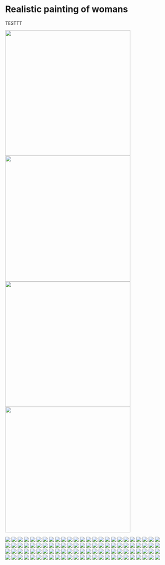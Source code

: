 # Realistic painting of womans

TESTTT 

<img src="../assets/WOMAN_OilPainting1.jpg" width="400"/>
<img src="../assets/WOMAN_OilPainting1.jpg" width="400"/>
<img src="../assets/WOMAN_OilPainting1.jpg" width="400"/>
<img src="../assets/WOMAN_OilPainting1.jpg" width="400"/>


![](.gitbook/assets/WOMAN_OilPainting1.jpg)
![](.gitbook/assets/WOMAN_OilPainting2.jpg)
![](.gitbook/assets/WOMAN_OilPainting3.jpg)
![](.gitbook/assets/WOMAN_OilPainting4.jpg)
![](.gitbook/assets/WOMAN_OilPainting5.jpg)
![](.gitbook/assets/WOMAN_OilPainting6.jpg)
![](.gitbook/assets/WOMAN_OilPainting7.jpg)
![](.gitbook/assets/WOMAN_OilPainting8.jpg)
![](.gitbook/assets/WOMAN_OilPainting9.jpg)
![](.gitbook/assets/WOMAN_OilPainting10.jpg)
![](.gitbook/assets/WOMAN_OilPainting11.jpg)
![](.gitbook/assets/WOMAN_OilPainting12.jpg)
![](.gitbook/assets/WOMAN_OilPainting13.jpg)
![](.gitbook/assets/WOMAN_OilPainting14.jpg)
![](.gitbook/assets/WOMAN_OilPainting15.jpg)
![](.gitbook/assets/WOMAN_OilPainting16.jpg)
![](.gitbook/assets/WOMAN_OilPainting17.jpg)
![](.gitbook/assets/WOMAN_OilPainting18.jpg)
![](.gitbook/assets/WOMAN_OilPainting19.jpg)
![](.gitbook/assets/WOMAN_OilPainting20.jpg)
![](.gitbook/assets/WOMAN_OilPainting21.jpg)
![](.gitbook/assets/WOMAN_OilPainting22.jpg)
![](.gitbook/assets/WOMAN_OilPainting23.jpg)
![](.gitbook/assets/WOMAN_OilPainting24.jpg)
![](.gitbook/assets/WOMAN_OilPainting25.jpg)
![](.gitbook/assets/WOMAN_OilPainting26.jpg)
![](.gitbook/assets/WOMAN_OilPainting27.jpg)
![](.gitbook/assets/WOMAN_OilPainting28.jpg)
![](.gitbook/assets/WOMAN_OilPainting29.jpg)
![](.gitbook/assets/WOMAN_OilPainting30.jpg)
![](.gitbook/assets/WOMAN_OilPainting31.jpg)
![](.gitbook/assets/WOMAN_OilPainting32.jpg)
![](.gitbook/assets/WOMAN_OilPainting33.jpg)
![](.gitbook/assets/WOMAN_OilPainting34.jpg)
![](.gitbook/assets/WOMAN_OilPainting35.jpg)
![](.gitbook/assets/WOMAN_OilPainting36.jpg)
![](.gitbook/assets/WOMAN_OilPainting37.jpg)
![](.gitbook/assets/WOMAN_OilPainting38.jpg)
![](.gitbook/assets/WOMAN_OilPainting39.jpg)
![](.gitbook/assets/WOMAN_OilPainting40.jpg)
![](.gitbook/assets/WOMAN_OilPainting41.jpg)
![](.gitbook/assets/WOMAN_OilPainting42.jpg)
![](.gitbook/assets/WOMAN_OilPainting43.jpg)
![](.gitbook/assets/WOMAN_OilPainting44.jpg)
![](.gitbook/assets/WOMAN_OilPainting45.jpg)
![](.gitbook/assets/WOMAN_OilPainting46.jpg)
![](.gitbook/assets/WOMAN_OilPainting47.jpg)
![](.gitbook/assets/WOMAN_OilPainting48.jpg)
![](.gitbook/assets/WOMAN_OilPainting49.jpg)
![](.gitbook/assets/WOMAN_OilPainting50.jpg)
![](.gitbook/assets/WOMAN_OilPainting51.jpg)
![](.gitbook/assets/WOMAN_OilPainting52.jpg)
![](.gitbook/assets/WOMAN_OilPainting53.jpg)
![](.gitbook/assets/WOMAN_OilPainting54.jpg)
![](.gitbook/assets/WOMAN_OilPainting55.jpg)
![](.gitbook/assets/WOMAN_OilPainting56.jpg)
![](.gitbook/assets/WOMAN_OilPainting57.jpg)
![](.gitbook/assets/WOMAN_OilPainting58.jpg)
![](.gitbook/assets/WOMAN_OilPainting59.jpg)
![](.gitbook/assets/WOMAN_OilPainting60.jpg)
![](.gitbook/assets/WOMAN_OilPainting61.jpg)
![](.gitbook/assets/WOMAN_OilPainting62.jpg)
![](.gitbook/assets/WOMAN_OilPainting63.jpg)
![](.gitbook/assets/WOMAN_OilPainting64.jpg)
![](.gitbook/assets/WOMAN_OilPainting65.jpg)
![](.gitbook/assets/WOMAN_OilPainting66.jpg)
![](.gitbook/assets/WOMAN_OilPainting67.jpg)
![](.gitbook/assets/WOMAN_OilPainting68.jpg)
![](.gitbook/assets/WOMAN_OilPainting69.jpg)
![](.gitbook/assets/WOMAN_OilPainting70.jpg)
![](.gitbook/assets/WOMAN_OilPainting71.jpg)
![](.gitbook/assets/WOMAN_OilPainting72.jpg)
![](.gitbook/assets/WOMAN_OilPainting73.jpg)
![](.gitbook/assets/WOMAN_OilPainting74.jpg)
![](.gitbook/assets/WOMAN_OilPainting75.jpg)
![](.gitbook/assets/WOMAN_OilPainting76.jpg)
![](.gitbook/assets/WOMAN_OilPainting77.jpg)
![](.gitbook/assets/WOMAN_OilPainting78.jpg)
![](.gitbook/assets/WOMAN_OilPainting79.jpg)
![](.gitbook/assets/WOMAN_OilPainting80.jpg)
![](.gitbook/assets/WOMAN_OilPainting81.jpg)
![](.gitbook/assets/WOMAN_OilPainting82.jpg)
![](.gitbook/assets/WOMAN_OilPainting83.jpg)
![](.gitbook/assets/WOMAN_OilPainting84.jpg)
![](.gitbook/assets/WOMAN_OilPainting85.jpg)
![](.gitbook/assets/WOMAN_OilPainting86.jpg)
![](.gitbook/assets/WOMAN_OilPainting87.jpg)
![](.gitbook/assets/WOMAN_OilPainting88.jpg)
![](.gitbook/assets/WOMAN_OilPainting89.jpg)
![](.gitbook/assets/WOMAN_OilPainting90.jpg)
![](.gitbook/assets/WOMAN_OilPainting91.jpg)
![](.gitbook/assets/WOMAN_OilPainting92.jpg)
![](.gitbook/assets/WOMAN_OilPainting93.jpg)
![](.gitbook/assets/WOMAN_OilPainting94.jpg)
![](.gitbook/assets/WOMAN_OilPainting95.jpg)
![](.gitbook/assets/WOMAN_OilPainting96.jpg)
![](.gitbook/assets/WOMAN_OilPainting97.jpg)
![](.gitbook/assets/WOMAN_OilPainting98.jpg)
![](.gitbook/assets/WOMAN_OilPainting99.jpg)
![](.gitbook/assets/WOMAN_OilPainting100.jpg)
